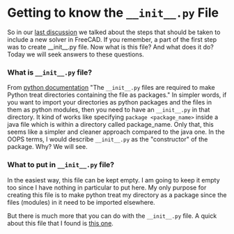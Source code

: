 # Getting to know the ````__init__.py```` File

So in our [last discussion](https://hacksd.wordpress.com/2019/04/13/steps-to-include-a-new-solver-in-freecad/) we talked about the steps that should be taken to include a new solver in FreeCAD.
If you remember, a part of the first step was to create \_\_init\_\_.py file.
Now what is this file? And what does it do?
Today we will seek answers to these questions.

### What is ````__init__.py```` file?

From [python documentation](https://docs.python.org/3/tutorial/modules.html#packages) "The ````__init__.py```` files are required to make Python treat directories containing the file as packages." 
In simpler words, if you want to import your directories as python packages and the files in them as python modules, then you need to have an ````__init__.py```` in that directory.
It kind of works like specifying ````package <package_name>```` inside a java file which is within a directory called package_name. Only that, this seems like a simpler and cleaner approach compared to the java one.
In the OOPS terms, I would describe ````__init__.py```` as the "constructor" of the package. Why? We will see.

### What to put in ````__init__.py```` file?

In the easiest way, this file can be kept empty. 
I am going to keep it empty too since I have nothing in particular to put here. My only purpose for creating this file is to make python treat my directory as a package since the files (modules) in it need to be imported elsewhere.

But there is much more that you can do with the ````__init__.py```` file.
A quick about this file that I found is [this one](https://pcarleton.com/2016/09/06/python-init/).
